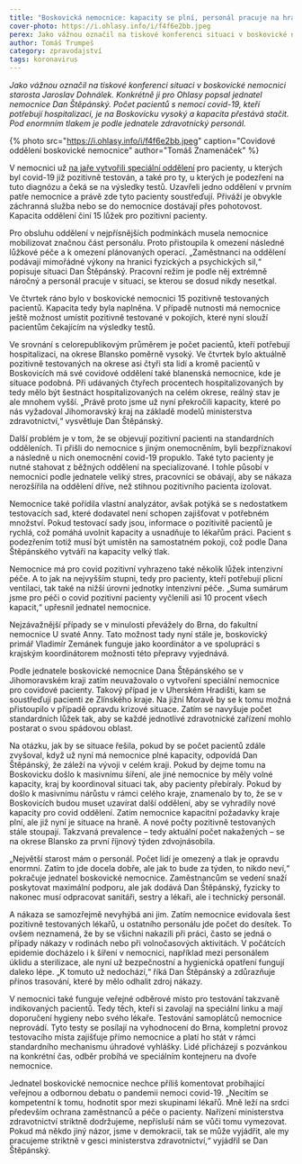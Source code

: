 ```yaml
---
title: "Boskovická nemocnice: kapacity se plní, personál pracuje na hranici sil"
cover-photo: https://i.ohlasy.info/i/f4f6e2bb.jpeg
perex: Jako vážnou označil na tiskové konferenci situaci v boskovické nemocnici starosta Jaroslav Dohnálek. Konkrétně ji pro Ohlasy popsal jednatel nemocnice Dan Štěpánský.
author: Tomáš Trumpeš
category: zpravodajství
tags: koronavirus
---
```


*Jako vážnou označil na tiskové konferenci situaci v boskovické nemocnici starosta Jaroslav Dohnálek. Konkrétně ji pro Ohlasy popsal jednatel nemocnice Dan Štěpánský. Počet pacientů s nemocí covid-19, kteří potřebují hospitalizaci, je na Boskovicku vysoký a kapacita přestává stačit. Pod enormním tlakem je podle jednatele zdravotnický personál.*

{% photo src="https://i.ohlasy.info/i/f4f6e2bb.jpeg" caption="Covidové oddělení boskovické nemocnice" author="Tomáš Znamenáček" %}

V nemocnici už [na jaře vytvořili speciální oddělení](https://ohlasy.info/clanky/2020/03/rozhovor-stepansky.html) pro pacienty, u kterých byl covid-19 již pozitivně testován, a také pro ty, u kterých je podezření na tuto diagnózu a čeká se na výsledky testů. Uzavřeli jedno oddělení v prvním patře nemocnice a právě zde tyto pacienty soustřeďují. Přiváží je obvykle záchranná služba nebo se do nemocnice dostávají přes pohotovost. Kapacita oddělení činí 15 lůžek pro pozitivní pacienty.

Pro obsluhu oddělení v nejpřísnějších podmínkách musela nemocnice mobilizovat značnou část personálu. Proto přistoupila k omezení následné lůžkové péče a k omezení plánovaných operací. „Zaměstnanci na oddělení podávají mimořádné výkony na hranici fyzických a psychických sil,“ popisuje situaci Dan Štěpánský. Pracovní režim je podle něj extrémně náročný a personál pracuje v situaci, se kterou se dosud nikdy nesetkal.

Ve čtvrtek ráno bylo v boskovické nemocnici 15 pozitivně testovaných pacientů. Kapacita tedy byla naplněna. V případě nutnosti má nemocnice ještě možnost umístit pozitivně testované v pokojích, které nyní slouží pacientům čekajícím na výsledky testů.

Ve srovnání s celorepublikovým průměrem je počet pacientů, kteří potřebují hospitalizaci, na okrese Blansko poměrně vysoký. Ve čtvrtek bylo aktuálně pozitivně testovaných na okrese asi čtyři sta lidí a kromě pacientů v Boskovicích má své covidové oddělení také blanenská nemocnice, kde je situace podobná. Při udávaných čtyřech procentech hospitalizovaných by tedy mělo být šestnáct hospitalizovaných na celém okrese, reálný stav je ale mnohem vyšší. „Právě proto jsme už nyní překročili kapacity, které po nás vyžadoval Jihomoravský kraj na základě modelů ministerstva zdravotnictví,“ vysvětluje Dan Štěpánský.

Další problém je v tom, že se objevují pozitivní pacienti na standardních odděleních. Ti přišli do nemocnice s jiným onemocněním, byli bezpříznakoví a následně u nich onemocnění covid-19 propuklo. Také tyto pacienty je nutné stahovat z běžných oddělení na specializované. I tohle působí v nemocnici podle jednatele veliký stres, pracovníci se obávají, aby se nákaza nerozšířila na oddělení dříve, než stihnou pozitivního pacienta izolovat.

Nemocnice také pořídila vlastní analyzátor, avšak potýká se s nedostatkem testovacích sad, které dodavatel není schopen zajišťovat v potřebném množství. Pokud testovací sady jsou, informace o pozitivitě pacientů je rychlá, což pomáhá uvolnit kapacity a usnadňuje to lékařům práci. Pacient s podezřením totiž musí být umístěn na samostatném pokoji, což podle Dana Štěpánského vytváří na kapacity velký tlak. 

Nemocnice má pro covid pozitivní vyhrazeno také několik lůžek intenzivní péče. A to jak na nejvyšším stupni, tedy pro pacienty, kteří potřebují plicní ventilaci, tak také na nižší úrovni jednotky intenzivní péče. „Suma sumárum jsme pro péči o covid pozitivní pacienty vyčlenili asi 10 procent všech kapacit,“ upřesnil jednatel nemocnice.

Nejzávažnější případy se v minulosti převážely do Brna, do fakultní nemocnice U svaté Anny. Tato možnost tady nyní stále je, boskovický primář Vladimír Zemánek funguje jako koordinátor a ve spolupráci s krajským koordinátorem možnosti této přepravy vyjednává. 

Podle jednatele boskovické nemocnice Dana Štěpánského se v Jihomoravském kraji zatím neuvažovalo o vytvoření speciální nemocnice pro covidové pacienty. Takový případ je v Uherském Hradišti, kam se soustřeďují pacienti ze Zlínského kraje. Na jižní Moravě by se k tomu možná přistoupilo v případě opravdu krizové situace. Zatím se navyšuje počet standardních lůžek tak, aby se každé jednotlivé zdravotnické zařízení mohlo postarat o svou spádovou oblast.

Na otázku, jak by se situace řešila, pokud by se počet pacientů zdále zvyšoval, když už nyní má nemocnice plné kapacity, odpovídá Dan Štěpánský, že záleží na vývoji v celém kraji. Pokud by dejme tomu na Boskovicku došlo k masivnímu šíření, ale jiné nemocnice by měly volné kapacity, kraj by koordinoval situaci tak, aby pacienty přebíraly. Pokud by došlo k masivnímu nárůstu v rámci celého kraje, znamenalo by to, že se v Boskovicích budou muset uzavírat další oddělení, aby se vyhradily nové kapacity pro covid oddělení. Zatím nemocnice kapacitní požadavky kraje plní, ale již nyní je situace na hraně. A nové počty pozitivně testovaných stále stoupají. Takzvaná prevalence – tedy aktuální počet nakažených – se na okrese Blansko za první říjnový týden zdvojnásobila.

„Největší starost mám o personál. Počet lidí je omezený a tlak je opravdu enormní. Zatím to jde docela dobře, ale jak to bude za týden, to nikdo neví,“ pokračuje jednatel boskovické nemocnice. Zaměstnancům se vedení snaží poskytovat maximální podporu, ale jak dodává Dan Štěpánský, fyzicky to nakonec musí odpracovat sanitáři, sestry a lékaři, ale i technický personál.

A nákaza se samozřejmě nevyhýbá ani jim. Zatím nemocnice evidovala šest pozitivně testovaných lékařů, u ostatního personálu jde počet do desítek. To ovšem neznamená, že by se všichni nakazili při práci, často se jedná o případy nákazy v rodinách nebo při volnočasových aktivitách. V počátcích epidemie docházelo i k šíření v nemocnici, například mezi personálem úklidu a sterilizace, ale nyní už bezpečnostní a hygienická opatření fungují daleko lépe. „K tomuto už nedochází,“ říká Dan Štěpánský a zdůrazňuje přínos trasování, které by mělo odhalit zdroj nákazy.

V nemocnici také funguje veřejné odběrové místo pro testování takzvaně indikovaných pacientů. Tedy těch, kteří si zavolají na speciální linku a mají doporučení hygieny nebo svého lékaře. Testování samoplátců nemocnice neprovádí. Tyto testy se posílají na vyhodnocení do Brna, kompletní provoz testovacího místa zajišťuje přímo nemocnice a platí ho stát v rámci standardního mechanismu úhradové vyhlášky. Lidé přicházejí s pozvánkou na konkrétní čas, odběr probíhá ve speciálním kontejneru na dvoře nemocnice.

Jednatel boskovické nemocnice nechce příliš komentovat probíhající veřejnou a odbornou debatu o pandemii nemoci covid-19. „Necítím se kompetentní k tomu, hodnotit spor mezi skupinami lékařů. Mně leží na srdci především ochrana zaměstnanců a péče o pacienty. Nařízení ministerstva zdravotnictví striktně dodržujeme, nepřísluší nám se vůči tomu vymezovat. Pokud má někdo jiný názor, jsme v demokracii, tak se může vyjádřit, ale my pracujeme striktně v gesci ministerstva zdravotnictví,“ vyjádřil se Dan Štěpánský.
